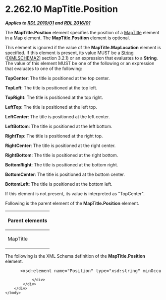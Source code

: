 <html dir="LTR" xmlns:mshelp="http://msdn.microsoft.com/mshelp" xmlns:ddue="http://ddue.schemas.microsoft.com/authoring/2003/5" xmlns:xlink="http://www.w3.org/1999/xlink" xmlns:tool="http://www.microsoft.com/tooltip">
    <head>
        <meta http-equiv="Content-Type" content="text/html; CHARSET=utf-8"></meta>
        <meta name="save" content="history"></meta>
        <title>2.262.10 MapTitle.Position</title>
        <xml>
            <mshelp:toctitle title="2.262.10 MapTitle.Position"></mshelp:toctitle>
            <mshelp:rltitle title="[MS-RDL]: MapTitle.Position"></mshelp:rltitle>
            <mshelp:keyword index="A" term="024ed767-0d6b-4b99-a641-9600624ef5e4"></mshelp:keyword>
            <mshelp:attr name="DCSext.ContentType" value="open specification"></mshelp:attr>
            <mshelp:attr name="AssetID" value="024ed767-0d6b-4b99-a641-9600624ef5e4"></mshelp:attr>
            <mshelp:attr name="TopicType" value="kbRef"></mshelp:attr>
            <mshelp:attr name="DCSext.Title" value="[MS-RDL]: MapTitle.Position" />
        </xml>
    </head>
    <body>
        <div id="header">
            <h1 class="heading">2.262.10 MapTitle.Position</h1>
        </div>
        <div id="mainSection">
            <div id="mainBody">
                <div id="allHistory" class="saveHistory"></div>
                <div id="sectionSection0" class="section" name="collapseableSection">
                    

<p><b><i>Applies to </i></b><a href="3428e690-a348-4ec7-8a6a-8efb42d2cdee.html"><b><i>RDL 2010/01</i></b></a><b><i>
and </i></b><a href="52ce3983-2bfc-4e72-9359-42aaf5fe4509.html"><b><i>RDL 2016/01</i></b></a></p>

<p>The <b>MapTitle.Position</b> element specifies the position
of a <a href="9b8a7ec3-44b5-46d8-bdca-cb99308fa1f9.html">MapTitle</a> element
in a <a href="fd166dd8-6772-4507-b3f6-50a2b7cfd6ac.html">Map</a> element. The <b>MapTitle.Position</b>
element is optional. </p>

<p>This element is ignored if the value of the <b>MapTitle.MapLocation</b>
element is specified. If this element is present, its value MUST be a <a href="1ed81ef3-a683-45e3-aaad-bd2bbe71bc3d.html">String</a> (<a href="https://go.microsoft.com/fwlink/?LinkId=90610">[XMLSCHEMA2]</a> section
3.2.1) or an expression that evaluates to a <b>String</b>. The value of this
element MUST be one of the following or an expression that evaluates to one of
the following:</p>

<p><b>TopCenter</b>: The title is positioned at the top
center.</p>

<p><b>TopLeft</b>: The title is positioned at the top
left.</p>

<p><b>TopRight</b>: The title is positioned at the top
right.</p>

<p><b>LeftTop</b>: The title is positioned at the left
top.</p>

<p><b>LeftCenter</b>: The title is positioned at the
left center.</p>

<p><b>LeftBottom</b>: The title is positioned at the
left bottom.</p>

<p><b>RightTop</b>: The title is positioned at the right
top.</p>

<p><b>RightCenter</b>: The title is positioned at the
right center.</p>

<p><b>RightBottom</b>: The title is positioned at the
right bottom.</p>

<p><b>BottomRight</b>: The title is positioned at the
bottom right.</p>

<p><b>BottomCenter</b>: The title is positioned at the
bottom center.</p>

<p><b>BottomLeft</b>: The title is positioned at the
bottom left.</p>

<p>If this element is not present, its value is interpreted as
&quot;TopCenter&quot;.</p>

<p>Following is the parent element of the <b>MapTitle.Position</b>
element.</p>

<table>
 <thead>
  <tr>
   <th>
   <p>Parent elements</p>
   </th>
  </tr>
 </thead>
 <tr>
  <td>
  <p>MapTitle</p>
  </td>
 </tr>
</table>

<p>The following is the XML Schema definition of the <b>MapTitle.Position</b>
element.           </p>

<dl>
<dd>
<div><pre> &lt;xsd:element name=&quot;Position&quot; type=&quot;xsd:string&quot; minOccurs=&quot;0&quot; /&gt;
</pre></div>
</dd></dl>


                </div>
            </div>
        </div>
    </body>
</html>